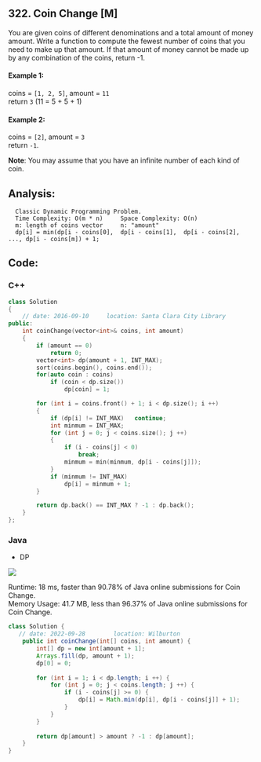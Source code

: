 ## 322. Coin Change [M]
You are given coins of different denominations and a total amount of money amount. Write a function to compute the fewest number of coins that you need to make up that amount. If that amount of money cannot be made up by any combination of the coins, return -1.

#### Example 1:
coins = `[1, 2, 5]`, amount = `11`   
return `3` (11 = 5 + 5 + 1)   

#### Example 2:
coins = `[2]`, amount = `3`   
return `-1`.   

**Note**: You may assume that you have an infinite number of each kind of coin.   

## Analysis:
```
  Classic Dynamic Programming Problem.
  Time Complexity: O(m * n)     Space Complexity: O(n)
  m: length of coins vector     n: "amount"
  dp[i] = min(dp[i - coins[0],  dp[i - coins[1],  dp[i - coins[2], ..., dp[i - coins[m]) + 1;
```

## Code:
### C++
```C++
class Solution 
{
    // date: 2016-09-10     location: Santa Clara City Library
public:
    int coinChange(vector<int>& coins, int amount) 
    {
        if (amount == 0)
            return 0;
        vector<int> dp(amount + 1, INT_MAX);
        sort(coins.begin(), coins.end());
        for(auto coin : coins)
            if (coin < dp.size())
                dp[coin] = 1;

        for (int i = coins.front() + 1; i < dp.size(); i ++)
        {
            if (dp[i] != INT_MAX)   continue;
            int minmum = INT_MAX;
            for (int j = 0; j < coins.size(); j ++)
            {
                if (i - coins[j] < 0)
                    break;
                minmum = min(minmum, dp[i - coins[j]]);
            }
            if (minmum != INT_MAX)
                dp[i] = minmum + 1;
        }

        return dp.back() == INT_MAX ? -1 : dp.back();
    }
};
```

### Java
- DP

![](https://leetcode.com/media/original_images/322_coin_change_table.png)

Runtime: 18 ms, faster than 90.78% of Java online submissions for Coin Change.   
Memory Usage: 41.7 MB, less than 96.37% of Java online submissions for Coin Change.

```java
class Solution {
   // date: 2022-09-28        location: Wilburton
    public int coinChange(int[] coins, int amount) {
        int[] dp = new int[amount + 1];
        Arrays.fill(dp, amount + 1);        
        dp[0] = 0;
        
        for (int i = 1; i < dp.length; i ++) {
            for (int j = 0; j < coins.length; j ++) {
                if (i - coins[j] >= 0) {
                    dp[i] = Math.min(dp[i], dp[i - coins[j]] + 1);
                }
            }
        }
        
        return dp[amount] > amount ? -1 : dp[amount];
    }
}
```
